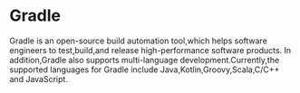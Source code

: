 # Gradle
Gradle is an open-source build automation tool,which helps software engineers to test,build,and release high-performance software products. In addition,Gradle also supports multi-language development.Currently,the supported languages for Gradle include Java,Kotlin,Groovy,Scala,C/C++ and JavaScript.
